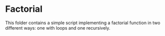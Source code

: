 # Factorial

This folder contains a simple script implementing a factorial function in two different ways: one with loops and one recursively.